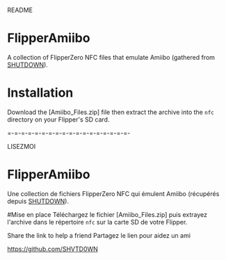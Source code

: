 
README
# FlipperAmiibo
A collection of FlipperZero NFC files that emulate Amiibo (gathered from [SHUTDOWN](https://github.com/SHVTD0WN/)).

# Installation
Download the [Amiibo_Files.zip] file then extract the archive into the `nfc` directory on your Flipper's SD card.

=-=-=-=-=-=-=-=-=-=-=-=-=-=-=-=-=-=-



LISEZMOI
# FlipperAmiibo
Une collection de fichiers FlipperZero NFC qui émulent Amiibo (récupérés depuis [SHUTDOWN](https://github.com/SHVTD0WN/)).

#Mise en place
Téléchargez le fichier [Amiibo_Files.zip] puis extrayez l'archive dans le répertoire `nfc` sur la carte SD de votre Flipper.



Share the link to help a friend 
Partagez le lien pour aidez un ami  

https://github.com/SHVTD0WN       

